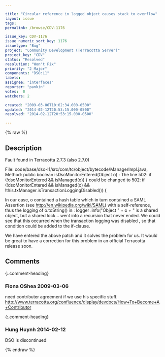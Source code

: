 ```yaml
---

title: "Circular reference in logged object causes stack to overflow"
layout: issue
tags: 
permalink: /browse/CDV-1176

issue_key: CDV-1176
issue_numeric_sort_key: 1176
issuetype: "Bug"
project: "Community Development (Terracotta Server)"
project_key: "CDV"
status: "Resolved"
resolution: "Won't Fix"
priority: "2 Major"
components: "DSO:L1"
labels: 
assignee: "interfaces"
reporter: "pankin"
votes:  0
watchers: 2

created: "2009-03-06T10:02:34.000-0500"
updated: "2014-02-12T20:53:15.000-0500"
resolved: "2014-02-12T20:53:15.000-0500"

---
```




{% raw %}



## Description

<div markdown="1" class="description">

Fault found in Terracotta 2.7.3 (also 2.7.0)

File:                     code/base/dso-l1/src/com/tc/object/bytecode/ManagerImpl.java,
Method:              public boolean isDsoMonitorEntered(Object o) :
The line 
502:    if (!dsoMonitorEntered && isManaged(o)) \{
could be changed to
502:    if (!dsoMonitorEntered && isManaged(o) && !this.txManager.isTransactionLoggingDisabled()) \{

In our case, o contained a hash table which in turn contained a SAML Assertion (see http://en.wikipedia.org/wiki/SAML)
with a self-reference, thus the logging of o.toString() in :
       logger
          .info("Object "
                + o
                + " is a shared object, but a shared lock...
went into a recursion that never ended.
We could see that this occurred when the transaction logging was disabled , so that condition could be added to
the if-clause.

We have entered the above patch and it solves the problem for us.
It would be great to have a correction for this problem in an official Terracotta release soon.


</div>

## Comments


{:.comment-heading}
### **Fiona OShea** <span class="date">2009-03-06</span>

<div markdown="1" class="comment">

need contributer agreement if we use his specific stuff.
http://www.terracotta.org/confluence/display/devdocs/How+To+Become+A+Contributor


</div>


{:.comment-heading}
### **Hung Huynh** <span class="date">2014-02-12</span>

<div markdown="1" class="comment">

DSO is discontinued

</div>



{% endraw %}
